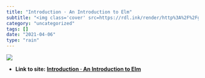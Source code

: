 ```yaml
---
title: "Introduction · An Introduction to Elm"
subtitle: "<img class='cover' src=https://rdl.ink/render/http%3A%2F%2Fguide.elm-lang.org>"
category: "uncategorized"
tags: []
date: "2021-04-06"
type: "rain"
---
```

<img class="cover" src=https://rdl.ink/render/http%3A%2F%2Fguide.elm-lang.org>


* **Link to site:** **[Introduction · An Introduction to Elm](http://guide.elm-lang.org)**